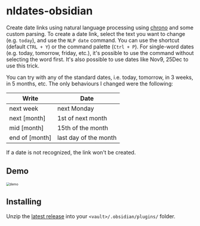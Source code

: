 # nldates-obsidian

Create date links using natural language processing using [chrono](https://github.com/wanasit/chrono) and some custom parsing.
To create a date link, select the text you want to change (e.g. `today`), and use the `NLP date` command. You can use the shortcut (default `CTRL + Y`) or the command palette (`Ctrl + P`).
For single-word dates (e.g. today, tomorrow, friday, etc.), it's possible to use the command without selecting the word first. It's also possible to use dates like Nov9, 25Dec to use this trick.

You can try with any of the standard dates, i.e. today, tomorrow, in 3 weeks, in 5 months, etc.
The only behaviours I changed were the following:

| Write | Date |
| ----- | ---- |
|   next week    | next Monday      |
|   next [month]    |  1st of next month     |
|   mid [month]   | 15th of the month      |
|   end of [month]    |  last day of the month     |

If a date is not recognized, the link won't be created.

## Demo

<img src="https://user-images.githubusercontent.com/5426039/89716767-1d768700-d9b0-11ea-99cf-b3bb6846a872.gif" alt="demo" style="zoom:60%;" />

## Installing

Unzip the [latest release](https://github.com/argenos/nldates-obsidian/releases/latest) into your `<vault>/.obsidian/plugins/` folder.
